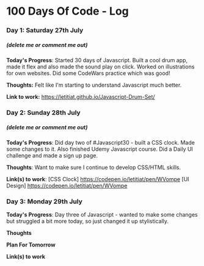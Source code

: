 # 100 Days Of Code - Log

### Day 1: Saturday 27th July
##### (delete me or comment me out)

**Today's Progress**: Started 30 days of Javascript. Built a cool drum app, made it flex and also made the sound play on click. Worked on illustrations for own websites. Did some CodeWars practice which was good!

**Thoughts:** Felt like I'm starting to understand Javascript much better.

**Link to work:** https://letitiat.github.io/Javascript-Drum-Set/

### Day 2: Sunday 28th July
##### (delete me or comment me out)

**Today's Progress**: Did day two of #Javascript30 - built a CSS clock. Made some changes to it. Also finished Udemy Javascript course. Did a Daily UI challenge and made a sign up page.

**Thoughts**: Want to make sure I continue to develop CSS/HTML skills.

**Link(s) to work**: [CSS Clock] https://codepen.io/letitiat/pen/WVompe
                     [UI Design] https://codepen.io/letitiat/pen/WVompe


### Day 3: Monday 29th July

**Today's Progress**: Day three of Javascript - wanted to make some changes but struggled a bit more today, so just changed it up stylistically. 

**Thoughts** 

**Plan For Tomorrow** 


**Link(s) to work**

